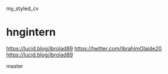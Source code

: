  my_styled_cv
# hngintern
https://lucid.blog/ibrolad89
https://twitter.com/IbrahimOlaide20
https://lucid.blog/ibrolad89


 master
